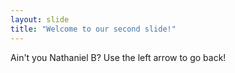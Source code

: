 ```yaml
---
layout: slide
title: "Welcome to our second slide!"
---
```

Ain't you Nathaniel B?
Use the left arrow to go back!

